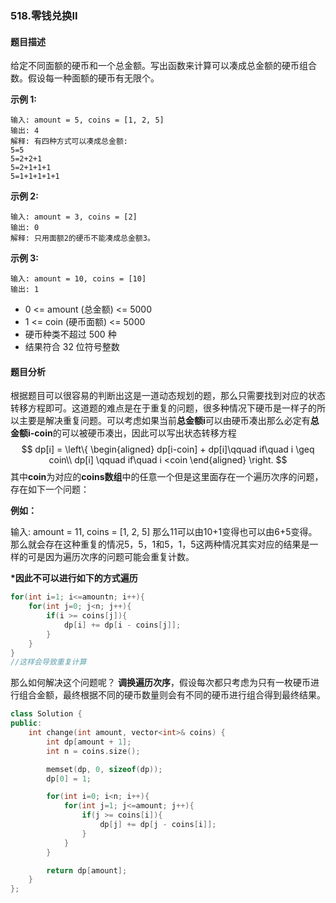 ### 518.零钱兑换II

#### 题目描述

给定不同面额的硬币和一个总金额。写出函数来计算可以凑成总金额的硬币组合数。假设每一种面额的硬币有无限个。 

**示例 1:**

~~~
输入: amount = 5, coins = [1, 2, 5]
输出: 4
解释: 有四种方式可以凑成总金额:
5=5
5=2+2+1
5=2+1+1+1
5=1+1+1+1+1
~~~

**示例 2:**

~~~
输入: amount = 3, coins = [2]
输出: 0
解释: 只用面额2的硬币不能凑成总金额3。
~~~

**示例 3:**

~~~
输入: amount = 10, coins = [10] 
输出: 1
~~~

- 0 <= amount (总金额) <= 5000
- 1 <= coin (硬币面额) <= 5000
- 硬币种类不超过 500 种
- 结果符合 32 位符号整数

#### 题目分析

根据题目可以很容易的判断出这是一道动态规划的题，那么只需要找到对应的状态转移方程即可。这道题的难点是在于重复的问题，很多种情况下硬币是一样子的所以主要是解决重复问题。可以考虑如果当前**总金额i**可以由硬币凑出那么必定有**总金额i-coin**的可以被硬币凑出，因此可以写出状态转移方程
$$
dp[i] = \left\{
\begin{aligned}
dp[i-coin] + dp[i]\qquad if\quad i \geq coin\\ 
dp[i] \qquad if\quad i <coin 
\end{aligned}
\right.
$$
其中**coin**为对应的**coins数组**中的任意一个但是这里面存在一个遍历次序的问题，存在如下一个问题：

**例如：**

输入: amount = 11, coins = [1, 2, 5]
那么11可以由10+1变得也可以由6+5变得。那么就会存在这种重复的情况5，5，1和5，1，5这两种情况其实对应的结果是一样的可是因为遍历次序的问题可能会重复计数。

**\*因此不可以进行如下的方式遍历**

~~~c++
for(int i=1; i<=amountn; i++){
    for(int j=0; j<n; j++){
        if(i >= coins[j]){
            dp[i] += dp[i - coins[j]];
        }
    }
}
//这样会导致重复计算
~~~

那么如何解决这个问题呢？ **调换遍历次序**，假设每次都只考虑为只有一枚硬币进行组合金额，最终根据不同的硬币数量则会有不同的硬币进行组合得到最终结果。

~~~c++
class Solution {
public:
    int change(int amount, vector<int>& coins) {
        int dp[amount + 1];
        int n = coins.size();

        memset(dp, 0, sizeof(dp));
        dp[0] = 1;

        for(int i=0; i<n; i++){
            for(int j=1; j<=amount; j++){
                if(j >= coins[i]){
                    dp[j] += dp[j - coins[i]];
                }
            }
        }

        return dp[amount];
    }
};
~~~

